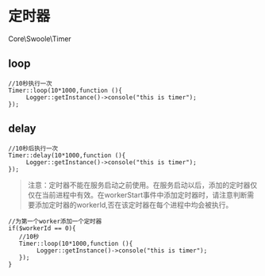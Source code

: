 # 定时器
Core\Swoole\Timer
## loop
```
//10秒执行一次
Timer::loop(10*1000,function (){
     Logger::getInstance()->console("this is timer");
});
```
## delay
```
//10秒后执行一次
Timer::delay(10*1000,function (){
     Logger::getInstance()->console("this is timer");
});
```
> 注意：定时器不能在服务启动之前使用。在服务启动以后，添加的定时器仅仅在当前进程中有效。在workerStart事件中添加定时器时，请注意判断需要添加定时器的workerId,否在该定时器在每个进程中均会被执行。


```
//为第一个worker添加一个定时器
if($workerId == 0){
   //10秒
   Timer::loop(10*1000,function (){
        Logger::getInstance()->console("this is timer");
   });
}
```

<script>
    var _hmt = _hmt || [];
    (function() {
        var hm = document.createElement("script");
        hm.src = "https://hm.baidu.com/hm.js?4c8d895ff3b25bddb6fa4185c8651cc3";
        var s = document.getElementsByTagName("script")[0];
        s.parentNode.insertBefore(hm, s);
    })();
</script>
<script>
(function(){
    var bp = document.createElement('script');
    var curProtocol = window.location.protocol.split(':')[0];
    if (curProtocol === 'https') {
        bp.src = 'https://zz.bdstatic.com/linksubmit/push.js';        
    }
    else {
        bp.src = 'http://push.zhanzhang.baidu.com/push.js';
    }
    var s = document.getElementsByTagName("script")[0];
    s.parentNode.insertBefore(bp, s);
})();
</script>
